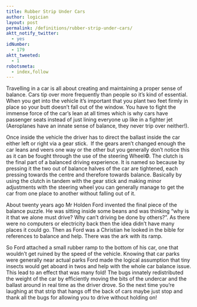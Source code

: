 ```yaml
---
title: Rubber Strip Under Cars
author: logician
layout: post
permalink: /definitions/rubber-strip-under-cars/
aktt_notify_twitter:
  - yes
idNumber:
  - 179
aktt_tweeted:
  - 1
robotsmeta:
  - index,follow
---
```

Travelling in a car is all about creating and maintaining a proper sense of balance. Cars tip over more frequently than people so it&#8217;s kind of essential. When you get into the vehicle it&#8217;s important that you plant two feet firmly in place so your butt doesn&#8217;t fall out of the window. You have to fight the immense force of the car&#8217;s lean at all times which is why cars have passenger seats instead of just lining everyone up like in a fighter jet (Aeroplanes have an innate sense of balance, they never trip over neither!).

Once inside the vehicle the driver has to direct the ballast inside the car either left or right via a gear stick.  If the gears aren&#8217;t changed enough the car leans and veers one way or the other but you generally don&#8217;t notice this as it can be fought through the use of the steering Wheel©. The clutch is the final part of a balanced driving experience. It is named so because by pressing it the two out of balance halves of the car are tightened, each pressing towards the centre and therefore towards balance. Basically by using the clutch in tandem with the gear stick and making minor adjustments with the steering wheel you can generally manage to get the car from one place to another without falling out of it.

About twenty years ago Mr Holden Ford invented the final piece of the balance puzzle. He was sitting inside some beans and was thinking &#8220;why is it that we alone must drive? Why can&#8217;t driving be done by others?&#8221;. As there were no computers or electricity back then the idea didn&#8217;t have many places it could go. Then as Ford was a Christian he looked in the bible for references to balance and help. There was the ark with its ramp.

So Ford attached a small rubber ramp to the bottom of his car, one that wouldn&#8217;t get ruined by the speed of the vehicle. Knowing that car parks were generally near actual parks Ford made the logical assumption that tiny insects would get aboard in twos and help with the whole car balance issue. This lead to an effect that was many fold! The bugs innately redistributed the weight of the car by efficiently moving the bits of the undercar and the ballast around in real time as the driver drove. So the next time you&#8217;re laughing at that strip that hangs off the back of cars maybe just stop and thank all the bugs for allowing you to drive without holding on!